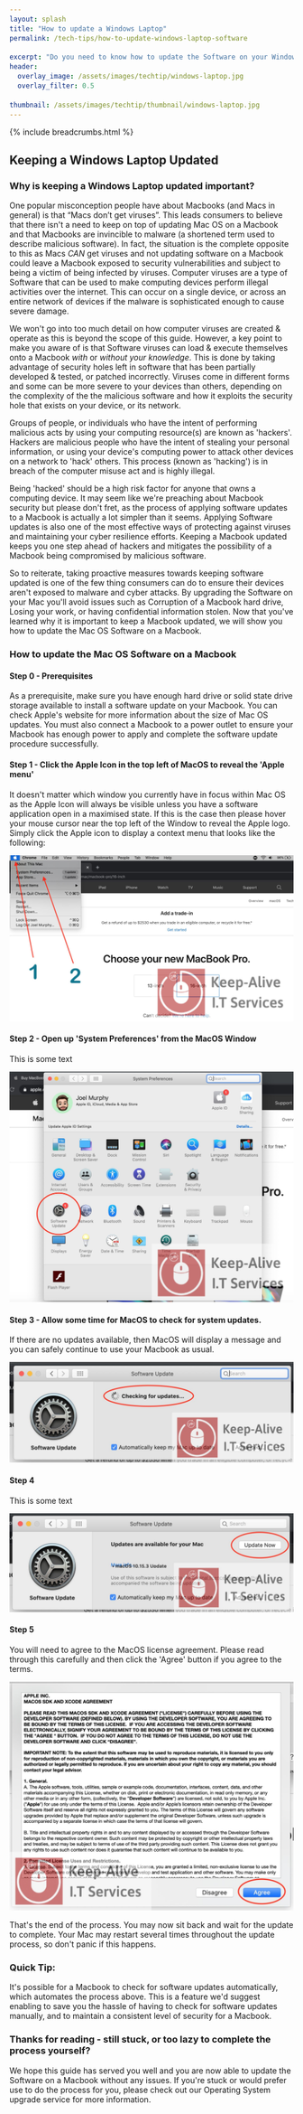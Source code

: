 ```yaml
---
layout: splash 
title: "How to update a Windows Laptop"
permalink: /tech-tips/how-to-update-windows-laptop-software

excerpt: "Do you need to know how to update the Software on your Windows Laptop? This guide will walk you through the upgrade process so that you can take the 'DIY approach' and perform any future Windows OS Software upgrades on your Windows Laptop by yourself."
header:
  overlay_image: /assets/images/techtip/windows-laptop.jpg
  overlay_filter: 0.5 
  
thumbnail: /assets/images/techtip/thumbnail/windows-laptop.jpg
---
```


{% include breadcrumbs.html %}

## Keeping a Windows Laptop Updated
### Why is keeping a Windows Laptop updated important?
One popular misconception people have about Macbooks (and Macs in general) is that “Macs don’t get viruses”.
This leads consumers to believe that there isn't a need to keep on top of updating Mac OS on a Macbook and that Macbooks are invincible to malware (a shortened term used to describe malicious software). In fact, the situation is the complete opposite to this as Macs *CAN* get viruses and not updating software on a Macbook could leave a Macbook exposed to security vulnerabilities and subject to being a victim of being infected by viruses.
Computer viruses are a type of Software that can be used to make computing devices perform illegal activities over the internet. This can occur on a single device, or across an entire network of devices if the malware is sophisticated enough to cause severe damage.

We won't go into too much detail on how computer viruses are created & operate as this is beyond the scope of this guide. However, a key point to make you aware of is that Software viruses can load & execute themselves onto a Macbook *with* or *without your knowledge*. This is done by taking advantage of security holes left in software that has been partially developed & tested, or patched incorrectly. Viruses come in different forms and some can be more severe to your devices than others, depending on the complexity of the the malicious software and how it exploits the security hole that exists on your device, or its network.

Groups of people, or individuals who have the intent of performing malicious acts by using your computing resource(s) are known as 'hackers'. Hackers are malicious people who have the intent of stealing your personal information, or using your device's computing power to attack other devices on a network to 'hack' others. 
This process (known as 'hacking') is in breach of the computer misuse act and is highly illegal. 

Being 'hacked' should be a high risk factor for anyone that owns a computing device. 
It may seem like we're preaching about Macbook security but please don't fret, as the process of applying software updates to a Macbook is actually a lot simpler than it seems. Applying Software updates is also one of the most effective ways of protecting against viruses and maintaining your cyber resilience efforts.
Keeping a Macbook updated keeps you one step ahead of hackers and mitigates the possibility of a Macbook being compromised by malicious software.    

So to reiterate, taking proactive measures towards keeping software updated is one of the few thing consumers can do to ensure their devices aren't exposed to malware and cyber attacks. By upgrading the Software on your Mac you'll avoid issues such as Corruption of a Macbook hard drive, Losing your work, or having confidential information stolen.
Now that you've learned why it is important to keep a Macbook updated, we will show you how to update the Mac OS Software on a Macbook.

### How to update the Mac OS Software on a Macbook

#### Step 0 - Prerequisites
As a prerequisite, make sure you have enough hard drive or solid state drive storage available to install a software update on your Macbook. You can check Apple's website for more information about the size of Mac OS updates. You must also connect a Macbook to a power outlet to ensure your Macbook has enough power to apply and complete the software update procedure successfully.

#### Step 1 - Click the Apple Icon in the top left of MacOS to reveal the 'Apple menu'
It doesn't matter which window you currently have in focus within Mac OS as the Apple Icon will always be visible unless you have a software application open in a maximised state. If this is the case then please hover your mouse cursor near the top left of the Window to reveal the Apple logo. Simply click the Apple icon to display a context menu that looks like the following:

<img class="lazy" src="/assets/images/techtip/macbook/macbook-1.jpg" />

#### Step 2 - Open up 'System Preferences' from the MacOS Window
This is some text

<img class="lazy" src="/assets/images/techtip/macbook/macbook-2.jpg" />

#### Step 3 - Allow some time for MacOS to check for system updates.
If there are no updates available, then MacOS will display a message and you can safely continue to use your Macbook as usual.

<img class="lazy" src="/assets/images/techtip/macbook/macbook-3.jpg" />

#### Step 4
This is some text

<img class="lazy" src="/assets/images/techtip/macbook/macbook-4.jpg" />

#### Step 5
You will need to agree to the MacOS license agreement. Please read through this carefully and then click the 'Agree' button if you agree to the terms.

<img class="lazy" src="/assets/images/techtip/macbook/macbook-5.jpg" />

<div class="divider div-transparent div-arrow-down"></div>

That's the end of the process. You may now sit back and wait for the update to complete. Your Mac may restart several times throughout the update process, so don't panic if this happens.

### Quick Tip:
It's possible for a Macbook to check for software updates automatically, which automates the process above. This is a feature we'd suggest enabling to save you the hassle of having to check for software updates manually, and to maintain a consistent level of security for a Macbook.

### Thanks for reading - still stuck, or too lazy to complete the process yourself?
We hope this guide has served you well and you are now able to update the Software on a Macbook without any issues. If you're stuck or would prefer use to do the process for you, please check out our Operating System upgrade service for more information.
